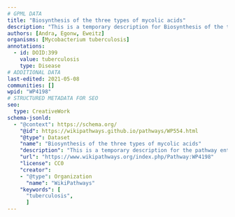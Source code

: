```yaml
---
# GPML DATA
title: "Biosynthesis of the three types of mycolic acids"
description: "This is a temporary description for Biosynthesis of the three types of mycolic acids"
authors: [Andra, Egonw, Eweitz]
organisms: [Mycobacterium tuberculosis]
annotations:
  - id: DOID:399
    value: tuberculosis
    type: Disease
# ADDITIONAL DATA
last-edited: 2021-05-08
communities: []
wpid: "WP4198"
# STRUCTURED METADATA FOR SEO
seo:
  type: CreativeWork
schema-jsonld:
  - "@context": https://schema.org/
    "@id": https://wikipathways.github.io/pathways/WP554.html
    "@type": Dataset
    "name": "Biosynthesis of the three types of mycolic acids"
    "description": "This is a temporary description for the pathway entitled: Biosynthesis of the three types of mycolic acids"
    "url": "https://www.wikipathways.org/index.php/Pathway:WP4198"
    "license": CC0
    "creator":
    - "@type": Organization
      "name": "WikiPathways"
    "keywords": [
      "tuberculosis",
      ]
---
```

